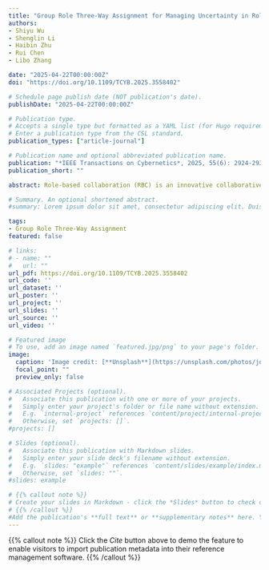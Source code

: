 ```yaml
---
title: "Group Role Three-Way Assignment for Managing Uncertainty in Role Negotiation[J]"
authors:
- Shiyu Wu
- Shenglin Li
- Haibin Zhu
- Rui Chen
- Libo Zhang

date: "2025-04-22T00:00:00Z"
doi: "https://doi.org/10.1109/TCYB.2025.3558402"

# Schedule page publish date (NOT publication's date).
publishDate: "2025-04-22T00:00:00Z"

# Publication type.
# Accepts a single type but formatted as a YAML list (for Hugo requirements).
# Enter a publication type from the CSL standard.
publication_types: ["article-journal"]

# Publication name and optional abbreviated publication name.
publication: "*IEEE Transactions on Cybernetics*, 2025, 55(6): 2924-2936.(中科院一区TOP)"
publication_short: ""

abstract: Role-based collaboration (RBC) is an innovative collaborative approach designed to enhance collaboration. Role negotiation (RN) is a critical step in RBC, during which the role set and the number of agents required for each role, i.e., role requirements, are determined. This process establishes the foundational input for group role assignment (GRA), where roles are assigned to agents to optimize group performance. Uncertainties in RN, such as task volume fluctuations, create dynamic agent requirements. However, existing RBC models typically assume RN to be static, thus failing to adequately address the substantial challenges. Three-way decision (3WD) is a robust decision-making methodology well-suited for managing uncertainty. To address the uncertainties in role requirements, this article introduces truncated discrete distribution to quantify role requirements, and presents a novel group role three-way assignment (GR3A) model. Compared with traditional RBC, our model offers an additional variable partial substitute choice that offers agents little salary during nonengagement periods but can transition to full involvement as required according to the prior agreement. GR3A is a dual-objective nonlinear optimization problem, for which a linearization strategy is proposed to achieve the optimal resolution. Additionally, sufficient and necessary conditions for these assignment problems are put forward to enhance the efficacy of the proposed solutions. To our knowledge, this study innovatively introduces a truncated discrete distribution and 3WD into the RBC framework. Empirical validation through simulations demonstrates the effectiveness and efficacy of the proposed method within the RBC context.

# Summary. An optional shortened abstract.
#summary: Lorem ipsum dolor sit amet, consectetur adipiscing elit. Duis posuere tellus ac convallis placerat. Proin tincidunt magna sed ex sollicitudin condimentum.

tags:
- Group Role Three-Way Assignment
featured: false

# links:
# - name: ""
#   url: ""
url_pdf: https://doi.org/10.1109/TCYB.2025.3558402
url_code: ''
url_dataset: ''
url_poster: ''
url_project: ''
url_slides: ''
url_source: ''
url_video: ''

# Featured image
# To use, add an image named `featured.jpg/png` to your page's folder. 
image:
  caption: 'Image credit: [**Unsplash**](https://unsplash.com/photos/jdD8gXaTZsc)'
  focal_point: ""
  preview_only: false

# Associated Projects (optional).
#   Associate this publication with one or more of your projects.
#   Simply enter your project's folder or file name without extension.
#   E.g. `internal-project` references `content/project/internal-project/index.md`.
#   Otherwise, set `projects: []`.
#projects: []

# Slides (optional).
#   Associate this publication with Markdown slides.
#   Simply enter your slide deck's filename without extension.
#   E.g. `slides: "example"` references `content/slides/example/index.md`.
#   Otherwise, set `slides: ""`.
#slides: example

# {{% callout note %}}
# Create your slides in Markdown - click the *Slides* button to check out the example.
# {{% /callout %}}
#Add the publication's **full text** or **supplementary notes** here. You can use rich formatting such as including [code, math, and images](https://docs.hugoblox.com/content/writing-markdown-latex/).
---
```


{{% callout note %}}
Click the *Cite* button above to demo the feature to enable visitors to import publication metadata into their reference management software.
{{% /callout %}}




